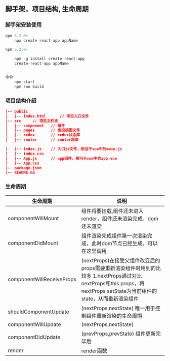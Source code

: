 脚手架，项目结构, 生命周期
-----------------------------------------

### 脚手架安装使用
```js
npm 5.2.0+
    npx create-react-app appName

npm 5.2.0-

    npm -g install create-react-app
    create-react-app appName


命令
    npm start
    npm run build
```

### 项目结构介绍

```json
|-- public
|   |-- index.html      // 项目入口文件
|-- src     // 项目文件夹
|   |-- component   // 组件
|   |-- pages       // 也没视图文件
|   |-- redux       // redux状态库
|   |-- router      // router路由

|   |-- index.js    // 入口js文件，相当于vue中的main.js
|   |-- index.css
|   |-- App.js      // app组件，相当于vue中的app.vue
|   |-- App.css
|-- package.json
|-- README.md
```


### 生命周期
|生命周期                   |说明        |
|--------------------------|-----------|
|componentWillMount        | 组件将要挂载,组件还未进入render，组件还未渲染完成，dom还未渲染|
|componentDidMount         | 组件渲染完成组件第一次渲染完成，此时dom节点已经生成，可以在这里调用|ajax请求，返回数据setState后组件会重新渲染|
|componentWillReceiveProps | (nextProps)在接受父组件改变后的props需要重新渲染组件时用到的比较多 1.nextProps通过对比nextProps和this.props，将nextProps setState为当前组件的state，从而重新渲染组件|
|shouldComponentUpdate     |(nextProps,nextState) 唯一用于控制组件重新渲染的生命周期|
|componentWillUpdate       | (nextProps,nextState)|
|componentDidUpdate        |(prevProps,prevState) 组件更新完毕后|
|render                    | render函数|
